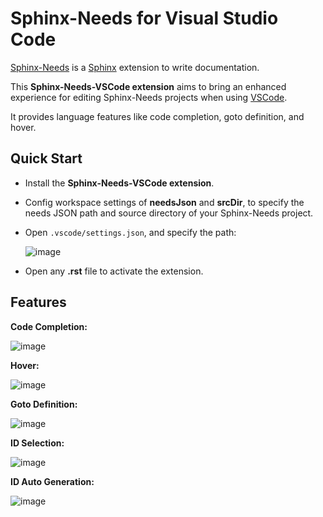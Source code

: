 # Sphinx-Needs for Visual Studio Code

[Sphinx-Needs](https://sphinx-needs.readthedocs.io/en/latest/) is a
[Sphinx](https://www.sphinx-doc.org) extension to write documentation.

This **Sphinx-Needs-VSCode extension** aims to bring an enhanced experience for editing Sphinx-Needs projects when using
[VSCode](https://code.visualstudio.com/).

It provides language features like code completion, goto definition, and
hover.

## Quick Start

- Install the **Sphinx-Needs-VSCode extension**.

- Config workspace settings of **needsJson** and **srcDir**, to specify the needs JSON path and source directory of your Sphinx-Needs project.

- Open `.vscode/settings.json`, and specify the path:

    ![image](https://raw.githubusercontent.com/useblocks/sphinx-needs-vscode/main/docs/_images/settings.gif)

- Open any **.rst** file to activate the extension.

## Features

**Code Completion:**

![image](https://raw.githubusercontent.com/useblocks/sphinx-needs-vscode/main/docs/_images/features_code_completion_snippets.gif)

**Hover:**

![image](https://raw.githubusercontent.com/useblocks/sphinx-needs-vscode/main/docs/_images/features_hover.gif)

**Goto Definition:**

![image](https://raw.githubusercontent.com/useblocks/sphinx-needs-vscode/main/docs/_images/features_goto.gif)

**ID Selection:**

![image](https://raw.githubusercontent.com/useblocks/sphinx-needs-vscode/main/docs/_images/features_id_selection.gif)

**ID Auto Generation:**

![image](https://raw.githubusercontent.com/useblocks/sphinx-needs-vscode/main/docs/_images/features_id_auto_gen.gif)
